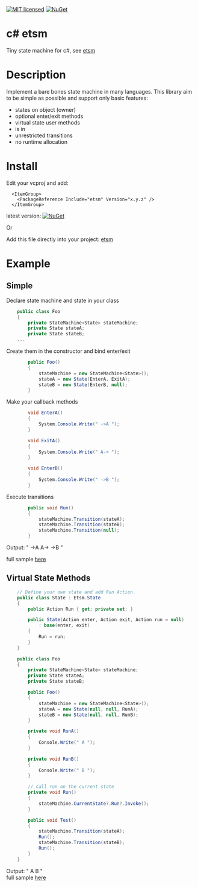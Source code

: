 [![MIT licensed](https://img.shields.io/badge/license-MIT-blue.svg)](LICENSE)
[![NuGet](https://img.shields.io/nuget/v/etsm.svg)](https://www.nuget.org/packages/etsm)

# c# etsm
Tiny state machine for c#, see [etsm](https://github.com/ethiffeault/etsm)

# Description
Implement a bare bones state machine in many languages. This library aim to be simple as possible and support only basic features: 

- states on object (owner)
- optional enter/exit methods
- virtual state user methods
- is in
- unrestricted transitions
- no runtime allocation

# Install

Edit your vcproj and add:
```
  <ItemGroup>
    <PackageReference Include="etsm" Version="x.y.z" />
  </ItemGroup>
```  
latest version: [![NuGet](https://img.shields.io/nuget/v/etsm.svg)](https://www.nuget.org/packages/etsm)

Or

Add this file directly into your project: [etsm](https://github.com/ethiffeault/etsm/blob/main/cs/etsm/etsm.cs)

# Example

## Simple
Declare state machine and state in your class
```cs
    public class Foo
    {
        private StateMachine<State> stateMachine;
        private State stateA;
        private State stateB;
    ...
```

Create them in the constructor and bind enter/exit
```cs
        public Foo()
        {
            stateMachine = new StateMachine<State>();
            stateA = new State(EnterA, ExitA);
            stateB = new State(EnterB, null);
        }
```

Make your callback methods
```cs
        void EnterA()
        {
            System.Console.Write(" ->A ");
        }

        void ExitA()
        {
            System.Console.Write(" A-> ");
        }

        void EnterB()
        {
            System.Console.Write(" ->B ");
        }
```

Execute transitions
```cs
        public void Run()
        {
            stateMachine.Transition(stateA);
            stateMachine.Transition(stateB);
            stateMachine.Transition(null);
        }
```

Output: " ->A  A-> ->B "

full sample [here](https://github.com/ethiffeault/etsm/blob/main/cs/test/simple.cs)

## Virtual State Methods

```cs
    // Define your own state and add Run Action.
    public class State : Etsm.State
    {
        public Action Run { get; private set; }

        public State(Action enter, Action exit, Action run = null)
            : base(enter, exit)
        {
            Run = run;
        }
    }

    public class Foo
    {
        private StateMachine<State> stateMachine;
        private State stateA;
        private State stateB;

        public Foo()
        {
            stateMachine = new StateMachine<State>();
            stateA = new State(null, null, RunA);
            stateB = new State(null, null, RunB);
        }

        private void RunA()
        {
            Console.Write(" A ");
        }

        private void RunB()
        {
            Console.Write(" B ");
        }

        // call run on the current state
        private void Run()
        {
            stateMachine.CurrentState?.Run?.Invoke();
        }

        public void Test()
        {
            stateMachine.Transition(stateA);
            Run();
            stateMachine.Transition(stateB);
            Run();
        }
    }
```
Output: " A   B "\
full sample [here](https://github.com/ethiffeault/etsm/blob/main/cs/test/virtual_call.cs)
